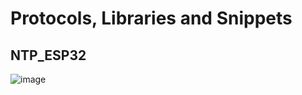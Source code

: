 # Protocols, Libraries and Snippets
## NTP_ESP32
![image](https://user-images.githubusercontent.com/61982410/188273163-bd2cc3f7-f254-427a-a216-8d550e4ea80e.png)
